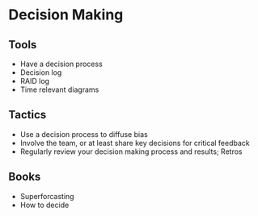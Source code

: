 # Decision Making

## Tools

* Have a decision process
* Decision log
* RAID log
* Time relevant diagrams

## Tactics

* Use a decision process to diffuse bias
* Involve the team, or at least share key decisions for critical feedback
* Regularly review your decision making process and results; Retros

## Books

* Superforcasting
* How to decide
